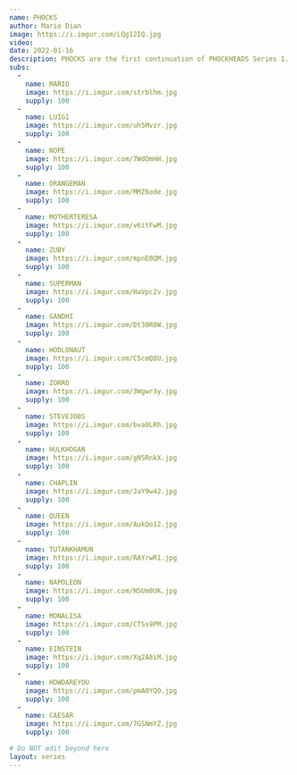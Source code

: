 ```yaml
---
name: PHOCKS
author: Mario Dian
image: https://i.imgur.com/LQg12IQ.jpg
video: 
date: 2022-01-16
description: PHOCKS are the first continuation of PHOCKHEADS Series 1. All hodlers of the grail card will get current and future subs for free!
subs: 
  - 
    name: MARIO
    image: https://i.imgur.com/strblhm.jpg
    supply: 100
  - 
    name: LUIGI
    image: https://i.imgur.com/uh5Mvzr.jpg
    supply: 100
  - 
    name: NOPE
    image: https://i.imgur.com/7WdOmHH.jpg
    supply: 100
  - 
    name: ORANGEMAN
    image: https://i.imgur.com/MMZ6ode.jpg
    supply: 100
  - 
    name: MOTHERTERESA
    image: https://i.imgur.com/v6itFwM.jpg
    supply: 100
  - 
    name: ZUBY
    image: https://i.imgur.com/mpnE0QM.jpg
    supply: 100
  - 
    name: SUPERMAN
    image: https://i.imgur.com/HaVpc2v.jpg
    supply: 100
  - 
    name: GANDHI
    image: https://i.imgur.com/Dt30R8W.jpg
    supply: 100
  - 
    name: HODLONAUT
    image: https://i.imgur.com/C5cmQ8U.jpg
    supply: 100
  - 
    name: ZORRO
    image: https://i.imgur.com/3Wgwr3y.jpg
    supply: 100
  - 
    name: STEVEJOBS
    image: https://i.imgur.com/bva0LRh.jpg
    supply: 100
  - 
    name: HULKHOGAN
    image: https://i.imgur.com/gN5RnkX.jpg
    supply: 100
  - 
    name: CHAPLIN
    image: https://i.imgur.com/JaY9w42.jpg
    supply: 100
  - 
    name: QUEEN
    image: https://i.imgur.com/AukQo12.jpg
    supply: 100
  - 
    name: TUTANKHAMUN
    image: https://i.imgur.com/RAYrwR1.jpg
    supply: 100
  - 
    name: NAPOLEON
    image: https://i.imgur.com/NSUm0UK.jpg
    supply: 100
  - 
    name: MONALISA
    image: https://i.imgur.com/CTSs9PM.jpg
    supply: 100
  - 
    name: EINSTEIN
    image: https://i.imgur.com/Xq2A8iM.jpg
    supply: 100
  - 
    name: HOWDAREYOU
    image: https://i.imgur.com/pmA0YQO.jpg
    supply: 100
  - 
    name: CAESAR
    image: https://i.imgur.com/7GSNmYZ.jpg
    supply: 100

# Do NOT edit beyond here
layout: series
---
```

